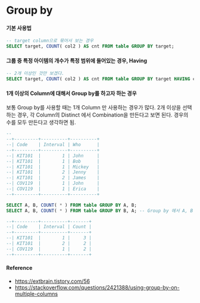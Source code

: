 # Group by

#### 기본 사용법
```sql
-- target column으로 묶어서 보는 경우
SELECT target, COUNT( col2 ) AS cnt FROM table GROUP BY target;
```

#### 그룹 중 특정 아이템의 개수가 특정 범위에 들어있는 경우, Having
```sql
-- 2개 이상인 것만 보겠다.
SELECT target, COUNT( col2 ) AS cnt FROM table GROUP BY target HAVING cnt > 1;
```

#### 1개 이상의 Column에 대해서 Group by를 하고자 하는 경우
보통 Group by를 사용할 때는 1개 Column 만 사용하는 경우가 많다. 2개 이상을 선택하는 경우, 각 Column의 Distinct 에서 Combination을 만든다고 보면 된다. 경우의 수를 모두 만든다고 생각하면 됨.
```sql
--
--+---------+----------+----------+
--| Code    | Interval | Who      |
--+---------+----------+----------+
--| KIT101  |        1 | John     |
--| KIT101  |        1 | Bob      |
--| KIT101  |        1 | Mickey   |
--| KIT101  |        2 | Jenny    |
--| KIT101  |        2 | James    |
--| COV119  |        1 | John     |
--| COV119  |        1 | Erica    |
--+---------+----------+----------+

SELECT A, B, COUNT( * ) FROM table GROUP BY A, B;
SELECT A, B, COUNT( * ) FROM table GROUP BY B, A; -- Group by 에서 A, B 바꾼다고 달라지는 것은 없다.

--+---------+----------+-------+
--| Code    | Interval | Count |
--+---------+----------+-------+
--| KIT101  |        1 |     3 |
--| KIT101  |        2 |     2 |
--| COV119  |        1 |     2 |
--+---------+----------+-------+

```

#### Reference
* https://extbrain.tistory.com/56
* https://stackoverflow.com/questions/2421388/using-group-by-on-multiple-columns
